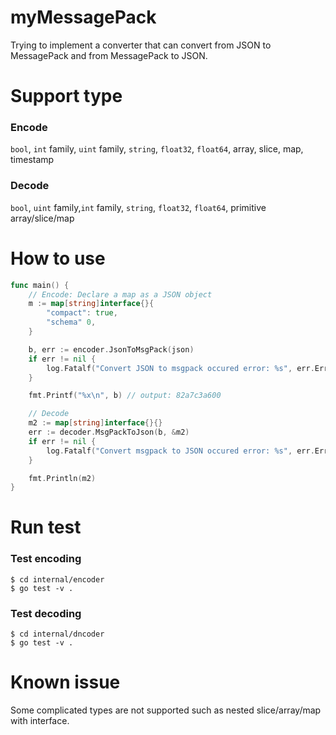 # myMessagePack
Trying to implement a converter that can convert from JSON to MessagePack and from MessagePack to JSON.

# Support type
### Encode
`bool`, `int` family, `uint` family, `string`, `float32`, `float64`, array, slice, map, timestamp

### Decode
`bool`, `uint` family,`int` family,  `string`, `float32`, `float64`, primitive array/slice/map

# How to use

```Go
func main() {
    // Encode: Declare a map as a JSON object
    m := map[string]interface{}{
        "compact": true,
        "schema" 0,
    }

    b, err := encoder.JsonToMsgPack(json)
	if err != nil {
		log.Fatalf("Convert JSON to msgpack occured error: %s", err.Error())
	}

	fmt.Printf("%x\n", b) // output: 82a7c3a600

    // Decode
    m2 := map[string]interface{}{}
    err := decoder.MsgPackToJson(b, &m2)
    if err != nil {
		log.Fatalf("Convert msgpack to JSON occured error: %s", err.Error())
	}

    fmt.Println(m2)
}

```

# Run test
### Test encoding
```Shell
$ cd internal/encoder
$ go test -v .
```

### Test decoding
```Shell
$ cd internal/dncoder
$ go test -v .
```

# Known issue
Some complicated types are not supported such as nested slice/array/map with interface.